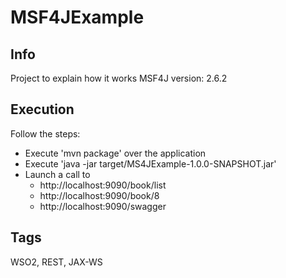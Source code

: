 # MSF4JExample

## Info

Project to explain how it works MSF4J version: 2.6.2

## Execution

Follow the steps:
- Execute 'mvn package' over the application
- Execute 'java -jar target/MS4JExample-1.0.0-SNAPSHOT.jar'
- Launch a call to 
	- http://localhost:9090/book/list
	- http://localhost:9090/book/8
	- http://localhost:9090/swagger

## Tags

 WSO2, REST, JAX-WS
